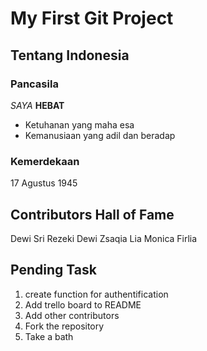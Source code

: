 # My First Git Project
## Tentang Indonesia
### Pancasila

*SAYA* **HEBAT**

- Ketuhanan yang maha esa
- Kemanusiaan yang adil dan beradap

### Kemerdekaan
17 Agustus 1945

## Contributors Hall of Fame
Dewi Sri Rezeki
Dewi Zsaqia
Lia Monica
Firlia

## Pending Task
1. create function for authentification
2. Add trello board to README
3. Add other contributors
4. Fork the repository
5. Take a bath
